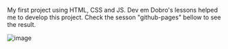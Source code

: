 
My first project using HTML, CSS and JS. Dev em Dobro's lessons helped me to develop this project. Check the sesson "github-pages" bellow to see the result.

![image](https://user-images.githubusercontent.com/121182276/222940887-6fcbfcf7-b908-48b5-a12f-8ae55e7b473f.png)
